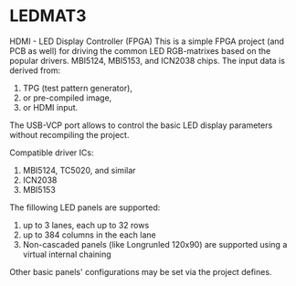 # LEDMAT3
HDMI - LED Display Controller (FPGA)
This is a simple FPGA project (and PCB as well) for driving the common LED RGB-matrixes based on the popular drivers. MBI5124, MBI5153, and ICN2038 chips.
The input data is derived from:
1) TPG (test pattern generator),
2) or pre-compiled image,
3) or HDMI input.

The USB-VCP port allows to control the basic LED display parameters without recompiling the project.

Compatible driver ICs:
1) MBI5124, TC5020, and similar
2) ICN2038
3) MBI5153

The fillowing LED panels are supported: 
1) up to 3 lanes, each up to 32 rows
2) up to 384 columns in the each lane
3) Non-cascaded panels (like Longrunled 120x90) are supported using a virtual internal chaining

Other basic panels' configurations may be set via the project defines.
